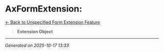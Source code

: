 # AxFormExtension: 

[← Back to Unspecified Form Extension Feature](../README.md)

> **Extension Object**

---

*Generated on 2025-10-17 13:33*
